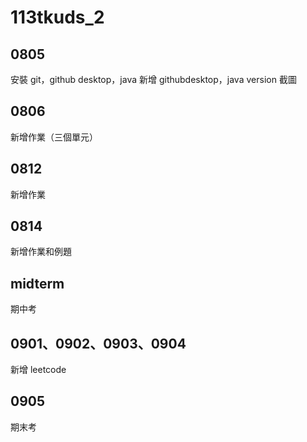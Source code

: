 # 113tkuds_2

## 0805
安裝 git，github desktop，java
新增 githubdesktop，java version 截圖

## 0806
新增作業（三個單元）

## 0812
新增作業

## 0814
新增作業和例題

## midterm
期中考

## 0901、0902、0903、0904
新增 leetcode

## 0905
期末考
